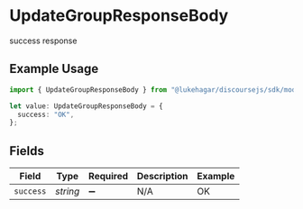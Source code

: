 # UpdateGroupResponseBody

success response

## Example Usage

```typescript
import { UpdateGroupResponseBody } from "@lukehagar/discoursejs/sdk/models/operations";

let value: UpdateGroupResponseBody = {
  success: "OK",
};
```

## Fields

| Field              | Type               | Required           | Description        | Example            |
| ------------------ | ------------------ | ------------------ | ------------------ | ------------------ |
| `success`          | *string*           | :heavy_minus_sign: | N/A                | OK                 |